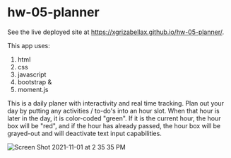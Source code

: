 # hw-05-planner
See the live deployed site at https://xgrizabellax.github.io/hw-05-planner/.

This app uses:
  1. html
  2. css
  3. javascript
  4. bootstrap
    &
  5. moment.js

This is a daily planer with interactivity and real time tracking. Plan out your day by putting any activities / to-do's into an hour slot. When that hour is later in the day, it is color-coded "green". If it is the current hour, the hour box will be "red", and if the hour has already passed, the hour box will be grayed-out and will deactivate text input capabilities.


![Screen Shot 2021-11-01 at 2 35 35 PM](https://user-images.githubusercontent.com/88065363/139730693-3dd1e5ea-b104-4094-a5d2-f4bbeaef0881.png)
